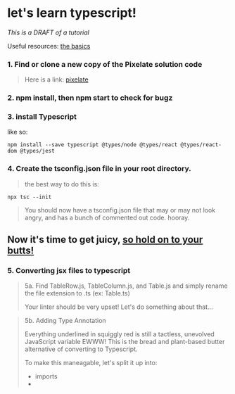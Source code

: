 # let's learn typescript!


*This is a DRAFT of a tutorial*


Useful resources: 
[the basics](https://www.typescriptlang.org/docs/handbook/2/basic-types.html)



### 1. Find or clone a new copy of the Pixelate solution code

  > Here is a link: [pixelate](https://github.com/FullstackAcademy/PairExercise.Pixelate.Solution)

### 2. npm install, then npm start to check for bugz

### 3. install Typescript 

like so: 
    
    npm install --save typescript @types/node @types/react @types/react-dom @types/jest
    
### 4. Create the tsconfig.json file in your root directory. 
    
  > the best way to do this is: 
        
    npx tsc --init
    
  > You should now have a tsconfig.json file that may or may not look angry, and has a bunch of commented out code. hooray.
    
 ## Now it's time to get juicy, [so hold on to your butts!](https://www.youtube.com/watch?v=HKK4KmDlj8U)
 
### 5. Converting jsx files to typescript

  > 5a. Find TableRow.js, TableColumn.js, and Table.js and simply rename the file extension to .ts (ex: Table.ts)
  > 
  > Your linter should be very upset! Let's do something about that...


  > 5b. Adding Type Annotation
  > 
  > Everything underlined in squiggly red is still a tactless, unevolved JavaScript variable EWWW!
  > This is the bread and plant-based butter alternative of converting to Typescript. 
  >     
  > To make this maneagable, let's split it up into: 
  >   - imports
  >   - 


 
    
    
    

